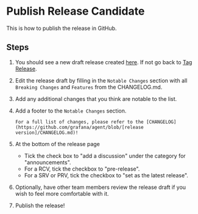 # Publish Release Candidate

This is how to publish the release in GitHub.

## Steps

1. You should see a new draft release created [here](https://github.com/grafana/agent/releases). If not go back to [Tag Release](./3-tag-release.md).

2. Edit the release draft by filling in the `Notable Changes` section with all `Breaking Changes` and `Features` from the CHANGELOG.md.

3. Add any additional changes that you think are notable to the list.

4. Add a footer to the `Notable Changes` section.

    `For a full list of changes, please refer to the [CHANGELOG](https://github.com/grafana/agent/blob/[release version]/CHANGELOG.md)!`

5. At the bottom of the release page
    - Tick the check box to "add a discussion" under the category for "announcements".
    - For a RCV, tick the checkbox to "pre-release".
    - For a SRV or PRV, tick the checkbox to "set as the latest release".

6. Optionally, have other team members review the release draft if you wish
   to feel more comfortable with it.

7. Publish the release!